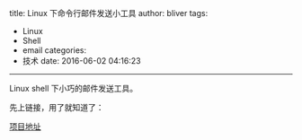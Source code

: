 title: Linux 下命令行邮件发送小工具
author: bliver
tags:
  - Linux
  - Shell
  - email
categories:
  - 技术
date: 2016-06-02 04:16:23
---
Linux shell 下小巧的邮件发送工具。
<!-- more -->
先上链接，用了就知道了：

[项目地址](http://caspian.dotconf.net/menu/Software/SendEmail/)